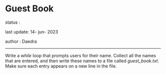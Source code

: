 # Guest Book

status :

last update: 14- jun- 2023

author : Daedra
<hr/>

Write a _while_ loop that prompts users for their name. Collect
all the names that are entered, and then write these names to a file
called _guest_book.txt_. Make sure each entry appears on a new line in the
file.
